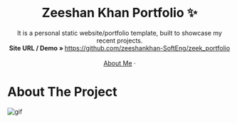 <!-- PROJECT LOGO -->
<br />
<p align="center">
  <h1 align="center">Zeeshan Khan Portfolio ✨</h1>

  <p align="center">
    It is a personal static website/portfolio template, built to showcase my recent projects.
    <br />
    <strong>Site URL / Demo » </strong>
    <a href="https://www.zeekse.xyz">https://github.com/zeeshankhan-SoftEng/zeek_portfolio</a>
    <br />
    <br />
    <a href="https://www.zeekse.xyz">About Me</a>
    ·

  </p>
</p>

<!-- ABOUT THE PROJECT -->
# About The Project

![gif](src/Doc/zeekPorfolio.gif)



